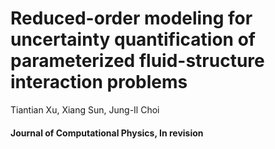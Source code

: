 # Reduced-order modeling for uncertainty quantification of parameterized fluid-structure interaction problems

<!-- author: Tiantian Xu, Xiang Sun, Jung-Il Choi -->

Tiantian Xu, Xiang Sun, Jung-Il Choi

#### Journal of Computational Physics, In revision
